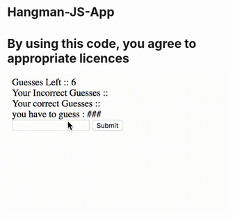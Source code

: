 # Hangman-JS-App
# By using this code, you agree to appropriate licences

![Demo](https://github.com/dipankarghosh28/Hangman-JS-App/blob/master/HangmanJS.gif)

